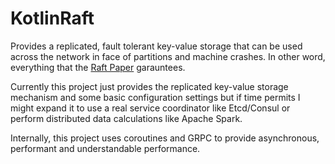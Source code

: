 # KotlinRaft

Provides a replicated, fault tolerant key-value storage that can be used across the network in face of partitions and machine crashes. In other word, everything that the [Raft Paper](https://raft.github.io/raft.pdf) garauntees.

Currently this project just provides the replicated key-value storage mechanism and some basic configuration settings but if time permits I might expand it to use a real service coordinator like Etcd/Consul or perform distributed data calculations like Apache Spark.

Internally, this project uses coroutines and GRPC to provide asynchronous, performant and understandable performance.
